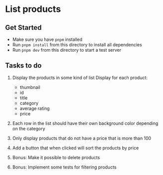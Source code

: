 # List products

## Get Started
- Make sure you have `pnpm` installed
- Run `pnpm install` from this directory to install all dependencies
- Run `pnpm dev` from this directory to start a test server

## Tasks to do
 1. Display the products in some kind of list
     Display for each product:
       - thumbnail
       - id
       - title
       - category
       - average rating
       - price
       
 2. Each row in the list should have their own background color depending on the category
 3. Only display products that do not have a price that is more than 100
 4. Add a button that when clicked will sort the products by price
 5. Bonus: Make it possible to delete products
 6. Bonus: Implement some tests for filtering products

